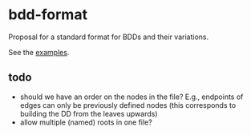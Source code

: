 # bdd-format
Proposal for a standard format for BDDs and their variations.

See the [examples](examples/).

## todo
* should we have an order on the nodes in the file? E.g., endpoints of edges can only be previously defined nodes (this corresponds to building the DD from the leaves upwards)
* allow multiple (named) roots in one file?
